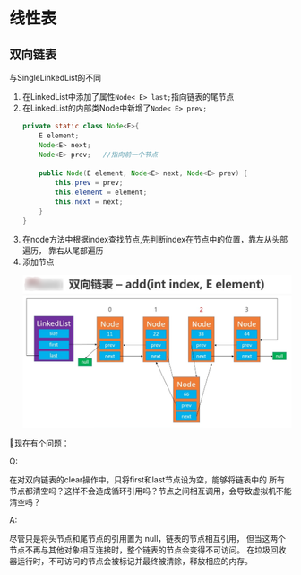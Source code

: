 # 线性表
## 双向链表
与SingleLinkedList<E>的不同

<ol>
<li>在LinkedList中添加了属性<code>Node< E> last;</code>指向链表的尾节点</li>

<li>在LinkedList的内部类Node中新增了<code>Node< E> prev;</code></li>

```java
private static class Node<E>{
    E element;
    Node<E> next;
    Node<E> prev;   //指向前一个节点
    
    public Node(E element, Node<E> next, Node<E> prev) {
        this.prev = prev;
        this.element = element;
        this.next = next;
    }
}
```
<li>在node方法中根据index查找节点,先判断index在节点中的位置，靠左从头部遍历，
靠右从尾部遍历</li>

<li>添加节点</li>

![](../img/linkedList_add.png)

</ol>
🧐现在有个问题：<p>
Q:<p>在对双向链表的clear操作中，只将first和last节点设为空，能够将链表中的
所有节点都清空吗？这样不会造成循环引用吗？节点之间相互调用，会导致虚拟机不能清空吗？<p>
A:<p>
尽管只是将头节点和尾节点的引用置为 null，链表的节点相互引用，
但当这两个节点不再与其他对象相互连接时，整个链表的节点会变得不可访问。
在垃圾回收器运行时，不可访问的节点会被标记并最终被清除，释放相应的内存。














